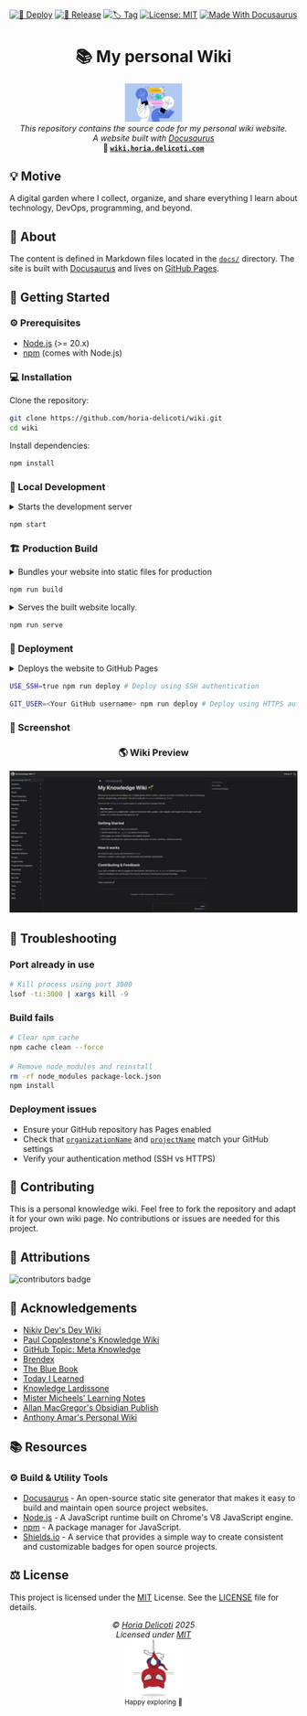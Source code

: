 [![🚀 Deploy](https://github.com/horia-delicoti/wiki/actions/workflows/deploy.yml/badge.svg)](https://github.com/horia-delicoti/wiki/actions/workflows/deploy.yml)
[![🚚 Release](https://github.com/horia-delicoti/wiki/actions/workflows/release.yml/badge.svg)](https://github.com/horia-delicoti/wiki/actions/workflows/release.yml)
[![🏷️ Tag](https://github.com/horia-delicoti/wiki/actions/workflows/tag.yml/badge.svg)](https://github.com/horia-delicoti/wiki/actions/workflows/tag.yml)
[![License: MIT](https://img.shields.io/badge/License-MIT-green.svg)][mit]
[![Made With Docusaurus](https://img.shields.io/badge/Made_With-Docusaurus-blue.svg)][docusaurus]

<h1 align="center">📚 My personal Wiki</h1>
<p align="center">
<a href="https://github.com/horia-delicoti/wiki"><img src="./images/wiki_logo.png" width="100"/></a><br>
<i>This repository contains the source code for my personal wiki website.</i>
<br />
<i>A website built with <a href="https://docusaurus.io/">Docusaurus</a></i>
<br />
<b>🔗 <a href="https://wiki.horia.delicoti.com"><code>wiki.horia.delicoti.com</code></a></b>
</p>

## 💡 Motive

A digital garden where I collect, organize, and share everything I learn about technology, DevOps, programming, and beyond.

## 🧠 About

The content is defined in Markdown files located in the [`docs/`](/docs/) directory. The site is built with [Docusaurus][docusaurus] and lives on [GitHub Pages][github_pages].

## 🚀 Getting Started

### ⚙️ Prerequisites

- [Node.js][nodejs_download] (>= 20.x)
- [npm][npm] (comes with Node.js)

### 💻 Installation

Clone the repository:

```sh
git clone https://github.com/horia-delicoti/wiki.git
cd wiki
```

Install dependencies:

```sh
npm install
```

### 🧪 Local Development

<details>
  <summary>Starts the development server</summary>

  [`npm start` → `docusaurus start`](/package.json)

  Features:

  * **Hot Reloading**: Automatically refreshes when you make changes to your source files
  * **Error Overlay**: Displays helpful error messages in the browser when something goes wrong.
  * **Debugging**: Provides detailed stack traces and debugging information.
  * **Faster Build Times**: Optimized for quick feedback during development.

  <i>Use case: When you're actively developing and want to see changes immediately without manually refreshing the browser.</i>

</details>

```sh
npm start
```

### 🏗️ Production Build

<details>
  <summary>Bundles your website into static files for production</summary>

  [`npm run build` → `docusaurus build`](/package.json)

  Features:

  * **Static Site Generation (SSG)**: Pre-renders all pages at build time for optimal performance and SEO
  * **Code Splitting**: Automatically splits JavaScript bundles by routes and components for faster loading
  * **Tree Shaking**: Removes unused code from the final bundle to reduce file sizes
  * **Minification**: Compresses HTML, CSS, and JavaScript files for optimal delivery
  * **Asset Optimization**: Optimizes images and static assets with content hashing for cache busting
  * **Bundle Analysis**: Creates optimized chunks with intelligent caching strategies
  * **Sitemap Generation**: Automatically creates `sitemap.xml` and RSS feeds for search engines
  * **Service Worker**: Generates offline functionality files (if enabled)

  <i>Use case: Preparing your website for deployment with maximum performance optimizations and SEO benefits.</i>

</details>

```sh
npm run build
```

<details>
  <summary>Serves the built website locally.</summary>

  [`npm run serve` → `docusaurus serve`](/package.json)

  Features:

  * Serves the optimized production build of your website.
  * No hot reloading; serves static files as they are. You need to rebuild if you make changes.
  * Production optimizations: Minification, code splitting, and other optimizations for better performance.
  * Exactly what the users will see in production.

  <i>Use case: Testing your production build locally before deploying.</i>

</details>

```sh
npm run serve
```

### 🚀 Deployment

<details>
  <summary>Deploys the website to GitHub Pages</summary>

  [`npm run deploy` → `docusaurus deploy`](/package.json)

  Technical Process:

  * **Automated Build**: Automatically runs [`docusaurus build`](/package.json) to generate production files
  * **Git Integration**: Creates or switches to the `gh-pages` branch in your repository
  * **File Deployment**: Pushes the entire [`build/`](/build/) directory contents to the `gh-pages` branch
  * **GitHub Pages Activation**: Automatically configures GitHub Pages to serve from the `gh-pages` branch
  * **Domain Configuration**: Supports custom domains via [`CNAME`](/CNAME) file generation
  * **History Management**: Maintains deployment history and rollback capabilities
  * **CI/CD Compatible**: Works seamlessly with [GitHub Actions][github_actions] and other CI/CD pipelines

  Prerequisites:

  * Repository must be configured with GitHub Pages settings
  * `organizationName` and `projectName` must be set in [`docusaurus.config.js`](docusaurus.config.js)
  * Git remote must be properly configured and authenticated

  <i>Use case: Automated deployment to [GitHub Pages][github_pages] with zero-downtime and built-in rollback support.</i>

</details>

```sh
USE_SSH=true npm run deploy # Deploy using SSH authentication
```

```sh
GIT_USER=<Your GitHub username> npm run deploy # Deploy using HTTPS authentication
```

### 📸 Screenshot

<h3 align="center">🌎 Wiki Preview</h3>
<p align="center"><img src="./images/wiki_preview.png" width="950" alt="Wiki Preview Photo"/></p>

## 🔧 Troubleshooting

### Port already in use

```sh
# Kill process using port 3000
lsof -ti:3000 | xargs kill -9
```

### Build fails

```sh
# Clear npm cache
npm cache clean --force

# Remove node_modules and reinstall
rm -rf node_modules package-lock.json
npm install
```

### Deployment issues

- Ensure your GitHub repository has Pages enabled
- Check that [`organizationName`](/docusaurus.config.js) and [`projectName`](/docusaurus.config.js) match your GitHub settings
- Verify your authentication method (SSH vs HTTPS)

## 🤝 Contributing

This is a personal knowledge wiki. Feel free to fork the repository and adapt it for your own wiki page. No contributions or issues are needed for this project.

## 🙌 Attributions

![contributors badge][readme-contribs]

## 🫡 Acknowledgements

- [Nikiv Dev's Dev Wiki](https://nikiv.dev/)
- [Paul Copplestone's Knowledge Wiki](https://paul.copplest.one/knowledge/)
- [GitHub Topic: Meta Knowledge](https://github.com/RichardLitt/meta-knowledge?tab=readme-ov-file)
- [Brendex](https://ltkmn.gitbook.io/brendex/)
- [The Blue Book](https://lyz-code.github.io/blue-book/)
- [Today I Learned](https://til.secretgeek.net/)
- [Knowledge Lardissone](https://knowledge-lardissone.vercel.app/#about-me)
- [Mister Micheels' Learning Notes](https://learning-notes.mistermicheels.com/about/about/)
- [Allan MacGregor's Obsidian Publish](https://publish.obsidian.md/allanmacgregor/Meta/Index)
- [Anthony Amar's Personal Wiki](https://anthonyamar.fr/Welcome+in+my+mind+%F0%9F%A7%A0)

## 📚 Resources

### ⚙️ Build & Utility Tools

- [Docusaurus][docusaurus] - An open-source static site generator that makes it easy to build and maintain open source project websites.
- [Node.js][nodejs] - A JavaScript runtime built on Chrome's V8 JavaScript engine.
- [npm][npm] - A package manager for JavaScript.
- [Shields.io][shields] - A service that provides a simple way to create consistent and customizable badges for open source projects.

## ⚖️ License

This project is licensed under the [MIT][mit] License. See the [LICENSE](/LICENSE) file for details.

<!-- License + Copyright -->
<p  align="center">
  <i>© <a href="https://horia.delicoti.com">Horia Delicoti</a> 2025</i><br>
  <i>Licensed under <a href="https://www.tldrlegal.com/license/mit-license">MIT</a></i><br>
  <a href="https://github.com/horia-delicoti"><img src="./images/octocat_spiderman.png" width="100" /></a><br>
  <sup>Happy exploring 🙂</sup>
</p>

<!-- Links -->
[readme-contribs]: https://readme-contribs.as93.net/contributors/horia-delicoti/wiki
[mit]: https://opensource.org/licenses/MIT
[docusaurus]: https://docusaurus.io/
[nodejs]: https://nodejs.org/en/
[nodejs_download]: https://nodejs.org/en/download
[npm]: https://www.npmjs.com/
[shields]: https://shields.io/
[github_pages]: https://pages.github.com/
[github_actions]: https://github.com/features/actions

<!-- Knowledge Hive -->
<!--
       _______
      /      /,
     /      //
    /______//
   (______(/
     ||  ||
     ||  ||   Projects 🛠️
     ||  ||   Knowledge 📚
     ||  ||   Wiki 📝
-->